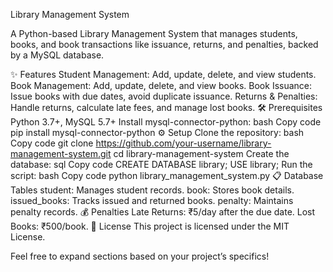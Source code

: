 Library Management System



A Python-based Library Management System that manages students, books, and book transactions like issuance, returns, and penalties, backed by a MySQL database.

✨ Features
Student Management: Add, update, delete, and view students.
Book Management: Add, update, delete, and view books.
Book Issuance: Issue books with due dates, avoid duplicate issuance.
Returns & Penalties: Handle returns, calculate late fees, and manage lost books.
🛠️ Prerequisites
Python 3.7+, MySQL 5.7+
Install mysql-connector-python:
bash
Copy code
pip install mysql-connector-python
⚙️ Setup
Clone the repository:
bash
Copy code
git clone https://github.com/your-username/library-management-system.git
cd library-management-system
Create the database:
sql
Copy code
CREATE DATABASE library;
USE library;
Run the script:
bash
Copy code
python library_management_system.py
📋 Database Tables
student: Manages student records.
book: Stores book details.
issued_books: Tracks issued and returned books.
penalty: Maintains penalty records.
💰 Penalties
Late Returns: ₹5/day after the due date.
Lost Books: ₹500/book.
📜 License
This project is licensed under the MIT License.

Feel free to expand sections based on your project’s specifics!



